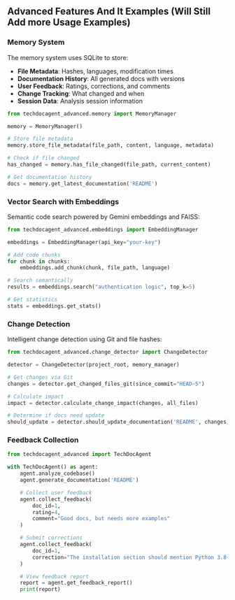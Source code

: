 
## Advanced Features And It Examples (Will Still Add more Usage Examples)

### Memory System

The memory system uses SQLite to store:

- **File Metadata**: Hashes, languages, modification times
- **Documentation History**: All generated docs with versions
- **User Feedback**: Ratings, corrections, and comments
- **Change Tracking**: What changed and when
- **Session Data**: Analysis session information

```python
from techdocagent_advanced.memory import MemoryManager

memory = MemoryManager()

# Store file metadata
memory.store_file_metadata(file_path, content, language, metadata)

# Check if file changed
has_changed = memory.has_file_changed(file_path, current_content)

# Get documentation history
docs = memory.get_latest_documentation('README')
```

### Vector Search with Embeddings

Semantic code search powered by Gemini embeddings and FAISS:

```python
from techdocagent_advanced.embeddings import EmbeddingManager

embeddings = EmbeddingManager(api_key="your-key")

# Add code chunks
for chunk in chunks:
    embeddings.add_chunk(chunk, file_path, language)

# Search semantically
results = embeddings.search("authentication logic", top_k=5)

# Get statistics
stats = embeddings.get_stats()
```

### Change Detection

Intelligent change detection using Git and file hashes:

```python
from techdocagent_advanced.change_detector import ChangeDetector

detector = ChangeDetector(project_root, memory_manager)

# Get changes via Git
changes = detector.get_changed_files_git(since_commit="HEAD~5")

# Calculate impact
impact = detector.calculate_change_impact(changes, all_files)

# Determine if docs need update
should_update = detector.should_update_documentation('README', changes)
```

### Feedback Collection

```python
from techdocagent_advanced import TechDocAgent

with TechDocAgent() as agent:
    agent.analyze_codebase()
    agent.generate_documentation('README')

    # Collect user feedback
    agent.collect_feedback(
        doc_id=1,
        rating=4,
        comment="Good docs, but needs more examples"
    )

    # Submit corrections
    agent.collect_feedback(
        doc_id=1,
        correction="The installation section should mention Python 3.8+"
    )

    # View feedback report
    report = agent.get_feedback_report()
    print(report)
```